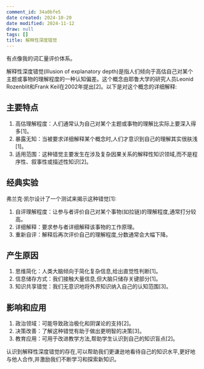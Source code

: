```yaml
---
comment_id: 34a0bfe5
date created: 2024-10-20
date modified: 2024-11-12
draw: null
tags: []
title: 解释性深度错觉
---
```

有点像我的词汇量评价体系。

<!-- more -->

解释性深度错觉(Illusion of explanatory depth)是指人们倾向于高估自己对某个主题或事物的理解程度的一种认知偏差。这个概念由耶鲁大学的研究人员Leonid Rozenblit和Frank Keil在2002年提出[2]。以下是对这个概念的详细解释:

## 主要特点

1. 高估理解程度：人们通常认为自己对某个主题或事物的理解比实际上要深入得多[1]。
2. 暴露无知：当被要求详细解释某个概念时,人们才意识到自己的理解其实很肤浅[1]。
3. 适用范围：这种错觉主要发生在涉及复杂因果关系的解释性知识领域,而不是程序性、叙事性或描述性知识[2]。

## 经典实验

弗兰克·凯尔设计了一个测试来揭示这种错觉[1]:

1. 自评理解程度：让参与者评价自己对某个事物(如拉链)的理解程度,通常打分较高。
2. 详细解释：要求参与者详细解释该事物的工作原理。
3. 重新自评：解释后再次评价自己的理解程度,分数通常会大幅下降。

## 产生原因

1. 思维简化：人类大脑倾向于简化复杂信息,给出直觉性判断[1]。
2. 信息储存方式：我们接触大量信息,但大脑只储存关键部分[1]。
3. 知识共享错觉：我们无意识地将外界知识纳入自己的认知范围[3]。

## 影响和应用

1. 政治领域：可能导致政治极化和阴谋论的支持[2]。
2. 决策改善：了解这种错觉有助于做出更明智的决策[3]。
3. 教育应用：可用于改进教学方法,帮助学生认识到自己的知识盲点[2]。

认识到解释性深度错觉的存在,可以帮助我们更谦逊地看待自己的知识水平,更好地与他人合作,并激励我们不断学习和探索新知识。
